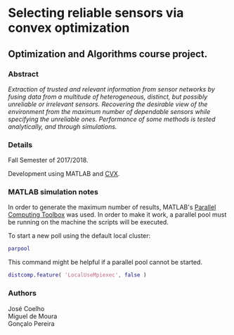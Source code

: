 # Selecting reliable sensors via convex optimization

## Optimization and Algorithms course project.

### Abstract
*Extraction of trusted and relevant information from sensor networks by fusing data from a multitude of heterogeneous, distinct, but possibly unreliable or irrelevant sensors. Recovering the desirable view of the environment from the maximum number of dependable sensors while specifying the unreliable ones. Performance of some methods is tested analytically, and through simulations.*

### Details
Fall Semester of 2017/2018.

Development using MATLAB and [CVX].

### MATLAB simulation notes
In order to generate the maximum number of results, MATLAB's [Parallel Computing Toolbox] was used. In order to make it work, a parallel pool must be running on the machine the scripts will be executed.

To start a new poll using the default local cluster:
```matlab
parpool
```

This command might be helpful if a parallel pool cannot be started.

```matlab
distcomp.feature( 'LocalUseMpiexec', false )
```

### Authors
José Coelho  
Miguel de Moura  
Gonçalo Pereira  

   [CVX]: <http://cvxr.com/>
   [Parallel Computing Toolbox]: <https://www.mathworks.com/products/parallel-computing.html/>
